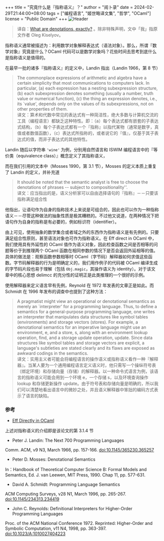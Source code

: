 +++
title = "究竟什么是『指称语义』？"
author = "阅卜录"
date = 2024-02-29T21:44:00+08:00
tags = ["编程语言", "姬世略译文集", "哲学", "OCaml"]
license = "Public Domain"
+++
![Header](d5fceb6532643d0d84ffe09c40c481ecdf59e15a.gif)

 > 
 > 译自：[What are denotations, exactly?](https://okmij.org/ftp/Denotational.html#intro) 。除非特殊声明，文中「我」指原文作者 Oleg Kiselyov。

指称语义通常被描述为：利用数学对象解释表达式（语法对象）。那么，所谓『数学对象』究竟是什么？OCaml 代码可以是数学对象吗？花些时间去思考到底什么是指称语义是值得的。

在最早一批的诸多『指称语义』的定义中，Landin 指出（Landin 1966，第 8 节）

 > 
 >  The commonplace expressions of arithmetic and algebra have a certain simplicity that most communications to computers lack. In particular, (a) each expression has a nesting subexpression structure, (b) each subexpression denotes something (usually a number, truth value or numerical function), (c) the thing an expression denotes, i.e., its `value', depends only on the values of its subexpressions, not on other properties of them.  
 >  译文：算术和代数中常见的表达式有一种简洁性，绝大多数与计算机交流的工具（编程语言）都缺乏这种特性。即：（a）每个表达式都有嵌套的子表达式结构，（b）每个子表达式都有一个『指称』以指代某物（通常是数字，真值或者数值函数），（c）表达式所指称的，或者说它的『值』，仅基于其子表达式的值，而非子表达式的其他特性。

Landin 随后以字符串 `'wine'` 为例，分别用自然语言和 ISWIM 编程语言中的『等价类（equivalence class）』概念定义了其指称语义，

而在我们引用的文本中（Mosses 1990，第 3.1 节），Mosses 的定义本质上重复了 Landin 的定义，并补充道

 > 
 >  It should be noted that the semantic analyst is free to choose the denotations of phrases -- subject to compositionality''.   
 >  译文：应当指出的是，语义分析家可以自由选择语句的『指称』－－只要该指称满足组合性

他指出，让语句作为自身的指称技术上来说是可组合的，因此也可以作为一种指称语义－－尽管这种做法的抽象性质是极其糟糕的。不过他又说道，在两种情况下把语句作为自身的指称是有必要的，例如标识符（identifier）。

由上可见，使用抽象的数学集合或者域之外的东西作为指称语义是有先例的。只要满足组合性原则，甚至语法对象也可作为指称语义。在 Eff direct in OCaml 中，我们使用具有外延性的 OCaml 值作为语义对象，因此检查函数之间是否相等的问题等价于到推理两个 OCaml 函数在相同参数的情况下是否会返回外延相等的值。具体的做法是：观察函数参数相等时 OCaml（字节码）解释器如何求值这些函数。字节码解释器的行为是明确定义的，我们用作例子的代码被 OCaml 编译生成的字节码片段也易于理解（包括 `Obj.magic`，其操作语义为 identity）。对于该文章中的核心思想 delimcc 的充分性的证明正是此类推理的一个很好的示例。

使用解释器来定义语言早有先例，Reynold 在 1972 年发表的文章正是如此。而 Schmidt 在 1996 年发布的调查中也提到了这种方法：

 > 
 >  A pragmatist might view an operational or denotational semantics as merely an `interpreter' for a programming language. Thus, to define a semantics for a general-purpose programming language, one writes an interpreter that manipulates data structures like symbol tables (environments) and storage vectors (stores). For example, a denotational semantics for an imperative language might use an environment, e, and a store, s, along with an environment lookup operation, find, and a storage update operation, update. Since data structures like symbol tables and storage vectors are explicit, a language's subtleties are stated clearly and its flaws are exposed as awkward codings in the semantics.  
 >  译文：实用主义者可能会将编程语言的操作语义或指称语义看作一种『解释器』。当某人要为一个通用编程语言定义语义时，他只需写一个操纵符号表（绑定环境）和存储向量（存储）的解释器。以一种命令式语言为例，该语言的指称语义可能会用到一个环境 e，一个存储 s，以及环境查询操作 lookup 和存储更新操作 update。由于符号表和存储向量是明确的，所以我们可以清楚地看出语言中的微妙之处，并且语义解释器中笨拙的编码方式表示了语言的缺陷。

### 参考

* [Eff Directly in OCaml](https://okmij.org/ftp/Denotational.html#eff)

上述对指称语义的介绍即是该论文的第 3.1.4 节

* Peter J. Landin: The Next 700 Programming Languages

Comm. ACM, v9 N3, March 1966, pp. 157-166. [doi:10.1145/365230.365257](http://dx.doi.org/10.1145/365230.365257)

* Peter D. Mosses: Denotational Semantics

In：Handbook of Theoretical Computer Science B: Formal Models and Semantics, Ed. J. van Leewen, MIT Press, 1990. Chap 11, pp. 577-631.

* David A. Schmidt: Programming Language Semantics

ACM Computing Surveys, v28 N1, March 1996, pp. 265-267. [doi:10.1145/234313.234419](http://dx.doi.org/10.1145/234313.234419)

* John C. Reynolds: Definitional Interpreters for Higher-Order Programming Languages

Proc. of the ACM National Conference 1972. Reprinted: Higher-Order and Symbolic Computation, v11 N4, 1998, pp. 363-397. [doi:10.1023/A:1010027404223](http://dx.doi.org/10.1023/A:1010027404223)
